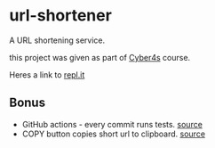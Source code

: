 # url-shortener

A URL shortening service.

this project was given as part of [Cyber4s](https://github.com/suvelocity) course.

Heres a link to [repl.it](https://repl.it/@AlonTzafari/url-shortener#README.md)

## Bonus
- GitHub actions - every commit runs tests. [source](https://www.freecodecamp.org/news/what-are-github-actions-and-how-can-you-automate-tests-and-slack-notifications)
- COPY button copies short url to clipboard. [source](https://developer.mozilla.org/en-US/docs/Web/API/Clipboard)